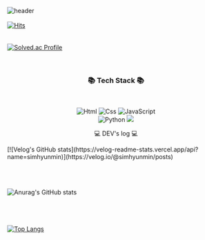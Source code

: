 ![header](https://capsule-render.vercel.app/api?type=waving&color=60%:000000,100%:79d9f9&height=200&section=header&text=welcome&fontSize=40&fontAlignY=30&fontColor=000000)
<br><br>
[![Hits](https://hits.seeyoufarm.com/api/count/incr/badge.svg?url=https%3A%2F%2Fgithub.com%2Fsimhyunmin%2Fsimhyunmin&count_bg=%23EF6600&title_bg=%23555555&icon=matternet.svg&icon_color=%23E7E7E7&title=hits&edge_flat=false&theme=dracula)](https://hits.seeyoufarm.com)
<br><br><br>
[![Solved.ac Profile](http://mazassumnida.wtf/api/generate_badge?boj=jpsim1234)](https://solved.ac/jpsim1234)
<br><br><br>
<h3 align="center">📚 Tech Stack 📚</h3><br>
<p align="center">
<img alt="Html" src ="https://img.shields.io/badge/HTML5-E34F26.svg?&style=for-the-badge&logo=HTML5&logoColor=white"/> <img alt="Css" src ="https://img.shields.io/badge/CSS3-1572B6.svg?&style=for-the-badge&logo=CSS3&logoColor=white"/> <img alt="JavaScript" src ="https://img.shields.io/badge/JavaScriipt-F7DF1E.svg?&style=for-the-badge&logo=JavaScript&logoColor=black"/> 
<br><img alt="Python" src ="https://img.shields.io/badge/Python-3776AB.svg?&style=for-the-badge&logo=Python&logoColor=white"/>
<img src="https://img.shields.io/badge/Java-007396?style=flat-square&logo=Java&logoColor=white"/>
</p>
<p align="center"> 💻 DEV's log 💻 </p>
<p>[![Velog's GitHub stats](https://velog-readme-stats.vercel.app/api?name=simhyunmin)](https://velog.io/@simhyunmin/posts)</p>



<br><br><br>
![Anurag's GitHub stats](https://github-readme-stats.vercel.app/api?username=simhyunmin&show_icons=true&theme=dracula)
<br><br><br><br><br>
[![Top Langs](https://github-readme-stats.vercel.app/api/top-langs/?username=simhyunmin&layout=compact)](https://github.com/simhyunmin/github-readme-stats)
<!--
**simhyunmin/simhyunmin** is a ✨ _special_ ✨ repository because its `README.md` (this file) appears on your GitHub profile.

Here are some ideas to get you started:

- 🔭 I’m currently working on ...
- 🌱 I’m currently learning ...
- 👯 I’m looking to collaborate on ...
- 🤔 I’m looking for help with ...
- 💬 Ask me about ...
- 📫 How to reach me: ...
- 😄 Pronouns: ...
- ⚡ Fun fact: ...
-->
